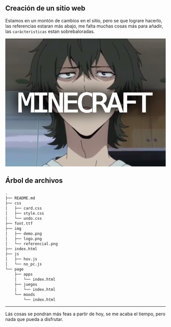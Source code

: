 ## Creación de un sitio web

Estamos en un montón de cambios en el sitio, pero se que lograre
hacerlo, las referencias estaran más abajo, me falta muchas cosas
más para añadir, las `carácteristicas` estan sobrebaloradas.

![img1](./img/demo.png)

## Árbol de archivos
```
.
├── README.md
├── css
│   ├── card.css
│   ├── style.css
│   └── undo.css
├── font.ttf
├── img
│   ├── demo.png
│   ├── logo.png
│   └── referencial.png
├── index.html
├── js
│   ├── hov.js
│   └── no_pc.js
└── page
    ├── apps
    │   └── index.html
    ├── juegos
    │   └── index.html
    └── moods
        └── index.html
```

---
Lás cosas se pondran más feas a partir de hoy, se me acaba el
tiempo, pero nada que pueda a disfrutar.
